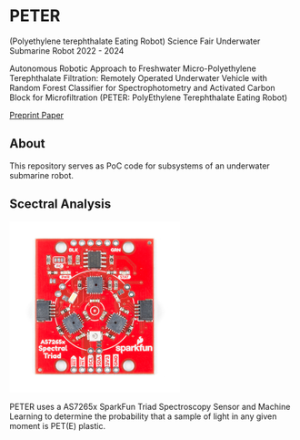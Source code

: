 # PETER
(Polyethylene terephthalate Eating Robot)
Science Fair Underwater Submarine Robot 2022 - 2024

Autonomous Robotic Approach to Freshwater Micro-Polyethylene Terephthalate Filtration: Remotely Operated Underwater Vehicle with Random Forest Classifier for Spectrophotometry and Activated Carbon Block for Microfiltration (PETER: PolyEthylene Terephthalate Eating Robot)

[Preprint Paper](https://drive.google.com/file/d/15CNh7rJ7UazrUXL9Ir4DNzf12wgo9ltL/view?usp=sharing)

## About
This repository serves as PoC code for subsystems of an underwater submarine robot.

## Scectral Analysis
<img src="as7265x.jpg" width="300px"/> 

PETER uses a AS7265x SparkFun Triad Spectroscopy Sensor and Machine Learning to determine the probability that a sample of light in any given moment is PET(E) plastic.
